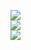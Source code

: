 
![](https://github-readme-stats.vercel.app/api?username=Thekid-pveen&theme=chartreuse-dark&hide_border=false&include_all_commits=true&count_private=false)<br/>
![](https://github-readme-streak-stats.herokuapp.com/?user=Thekid-pveen&theme=chartreuse-dark&hide_border=false)<br/>
![](https://github-readme-stats.vercel.app/api/top-langs/?username=Thekid-pveen&theme=chartreuse-dark&hide_border=false&include_all_commits=true&count_private=false&layout=compact)

